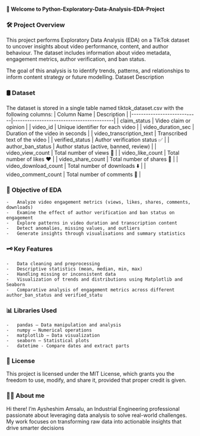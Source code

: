 #### 🙏 Welcome to Python-Exploratory-Data-Analysis-EDA-Project
### 🛠️ Project Overview
This project performs Exploratory Data Analysis (EDA) on a TikTok dataset to uncover insights about video performance, content, and author behaviour. 
The dataset includes information about video metadata, engagement metrics, author verification, and ban status.
    
The goal of this analysis is to identify trends, patterns, and relationships to inform content strategy or future modelling. Dataset Description

### 🛢️ Dataset
The dataset is stored in a single table named tiktok_dataset.csv with the following columns:
| Column Name                | Description                              |
|----------------------------|------------------------------------------|
| claim_status               | Video claim or opinion            |
| video_id                   | Unique identifier for each video         |
| video_duration_sec         | Duration of the video in seconds         |
| video_transcription_text   | Transcribed text of the video           |
| verified_status            | Author verification status ✅             |
| author_ban_status          | Author status (active, banned, review)  |
| video_view_count           | Total number of views 👀                        |
| video_like_count           | Total number of likes ❤️                        |
| video_share_count          | Total number of shares 🔄                       |
| video_download_count       | Total number of downloads ⬇️                    |
| video_comment_count        | Total number of comments 💬                     |


### 🎯 Objective of EDA
    -	Analyze video engagement metrics (views, likes, shares, comments, downloads)
    -	Examine the effect of author verification and ban status on engagement
    -	Explore patterns in video duration and transcription content
    -	Detect anomalies, missing values, and outliers
    -	Generate insights through visualisations and summary statistics
### 🗝️ Key Features
    -	Data cleaning and preprocessing
    -	Descriptive statistics (mean, median, min, max)
    -	Handling missing or inconsistent data
    -	Visualization of trends and distributions using Matplotlib and Seaborn
    -	Comparative analysis of engagement metrics across different author_ban_status and verified_statu
### 📊 Libraries Used
    -	pandas – Data manipulation and analysis
    -	numpy – Numerical operations
    -	matplotlib – Data visualization
    -	seaborn – Statistical plots
    -	datetime - Compare dates and extract parts
### 📜 License
This project is licensed under the MIT License, which grants you the freedom to use, modify, and share it, provided that proper credit is given.
### 🙋‍♂️ About me
Hi there! I’m Aysheshim Amsalu, an Industrial Engineering professional passionate about leveraging data analysis to solve real-world challenges. My work focuses on transforming raw data into actionable insights that drive smarter decisions

